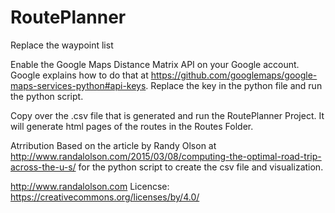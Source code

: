 # RoutePlanner

Replace the waypoint list

Enable the Google Maps Distance Matrix API on your Google account. Google explains how to do that at https://github.com/googlemaps/google-maps-services-python#api-keys.
Replace the key in the python file and run the python script.

Copy over the .csv file that is generated and run the RoutePlanner Project.
It will generate html pages of the routes in the Routes Folder.

Atrribution
Based on the article by Randy Olson at http://www.randalolson.com/2015/03/08/computing-the-optimal-road-trip-across-the-u-s/ for the python script to create the csv file and visualization.

http://www.randalolson.com
Licencse: https://creativecommons.org/licenses/by/4.0/
